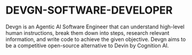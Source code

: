 # DEVGN-SOFTWARE-DEVELOPER
Devgn is an Agentic AI Software Engineer that can understand high-level human instructions, break them down into steps, research relevant information, and write code to achieve the given objective. Devgn aims to be a competitive open-source alternative to Devin by Cognition AI.
